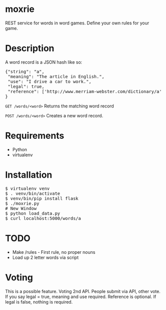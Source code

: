 moxrie
======

REST service for words in word games. Define your own rules for your game.


Description
===========

A word record is a JSON hash like so:

<pre>
{"string": "a",
 "meaning": "The article in English.",
 "use": "I drive a car to work.",
 "legal": true,
 "reference": ['http://www.merriam-webster.com/dictionary/a',]
}
</pre>

```GET /words/<word>```
Returns the matching word record

```POST /words/<word>```
Creates a new word record.


Requirements
============

- Python
- virtualenv


Installation
============

<pre>
$ virtualenv venv
$ . venv/bin/activate
$ venv/bin/pip install flask
$ ./moxrie.py
# New Window
$ python load_data.py
$ curl localhost:5000/words/a
</pre>

TODO
====

- Make /rules - First rule, no proper nouns
- Load up 2 letter words via script

Voting
======

This is a possible feature. Voting 2nd API. People submit via API, other vote. If you say legal = true, meaning and use required. Reference is optional. If legal is false, nothing is required.

